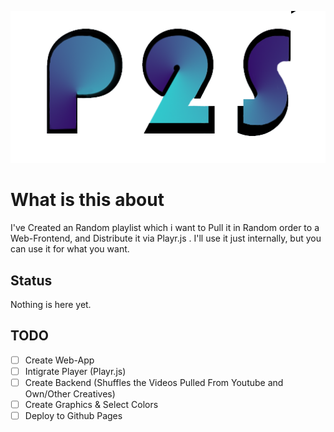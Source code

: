 ![Logo](./assets/main-tp.png)

# What is this about

I've Created an Random playlist which i want to Pull it in Random order to a Web-Frontend, and Distribute it via Playr.js . I'll use it just internally, but you can use it for what you want.


## Status
Nothing is here yet.



## TODO

- [ ] Create Web-App
- [ ] Intigrate Player (Playr.js)
- [ ] Create Backend (Shuffles the Videos Pulled From Youtube and Own/Other Creatives)
- [ ] Create Graphics & Select Colors
- [ ] Deploy to Github Pages
